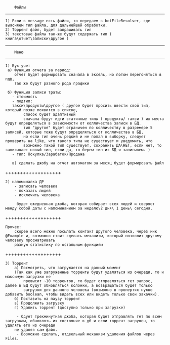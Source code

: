 
		Файлы
_______________________________________________________________________________________________________________________________________________________		
	1) Если в message есть файли, то передаем в botFileResolver, где выясняем тип файла, для дальнейшей обработки.
	2) Торрент файл, будет запрашивать тип 
	3) текстовые файлы так-же будут содержать тип ( книга\отчет\записки\другое )
_______________________________________________________________________________________________________________________________________________________
	
		Меню
_______________________________________________________________________________________________________________________________________________________		
	1) Бух учет
	 а) Функция отчета за период:
		отчет будет формировать сначала в эксель, но потом перегоняться в пдф,
		так же будут разного рода графики
	 
	 б) Функция записи траты: 
	   - стоимость
	   - подтип:  
	   такси\продукты\другое ( другое будет просить ввести свой тип, который позже появится в списке,
			список будет адаптивный 
			сначала будут идти статичные типы ( продукты/ такси ) их места будут определяться в зависимости от колличества записи в БД.
			тип "другое" будет ограничен по колличеству в разремере 5 записей, которые тоже будут определяться от колличества в БД,
			но если тип очень редкий и не попал в выборку, следует проверить на like, что такого типа не существует и уведомить, что 
			возможно такой тип существует, сохранить ДА\НЕТ, если нет, то записывает новый тип, если да, то берем тип из БД и записывем. )		
	   - тип: Покупка/Зарабаток/Продажа
	   
	   в) сделать джобу на отчет автоматом за месяц будет формировать файл

+++++++++++++++++++	   
	   
	2) напоминалка ДР
	    - записать человека
		- показать людей
		- исключить человека 
		 
		 будет ежедневная джоба, которая собирает всех людей и сверяет между собой даты с напоминанием за неделю\2 дня\ 1 день\ сегодня.
		 
+++++++++++++++++++
	
	Прочее:
		скорее всего можно посылать контакт другого человека, через ник @Example и, возможно стоит сделать механизм, который позволит другому человеку просматривать
		разную статистику по остальным функциям
	 
+++++++++++++++++++
	
	3) Торрент
		а) Посмотреть, что загружается на данный момент
		(Так как уже загруженные торренты будут удаляться из очереди, то и максимум загрузки не
			превысит ~10 торрентов, то будет отправляться гет запрос, далее в БД будут обновляться колонки, а возвращаться будет только 
			загрузки для данного человека (возможно в пропертях нужно добавить boolean, чтобы видеть всех или видеть только свои закачки).
		б) Поставить на паузу торрент 
		в) Продолжить загрузку
		г) Удалить торрент (доступно только при загрузке) 
		
		 - бдует трехминутная джоба, которая будет отправлять гет по всем загрузкам, обновлять их состояние в дб и если торрент загружен, то удалять его из очереди 
		не удаляя сам файл.
		 - Возможно сделать, отдвельный механизм удаления файлов через Files.